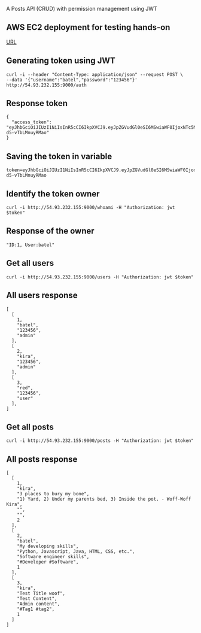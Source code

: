A Posts API (CRUD) with permission management using JWT

## AWS EC2 deployment for testing hands-on
[URL](http://54.93.232.155:9000/)


## Generating token using JWT
```
curl -i --header "Content-Type: application/json" --request POST \
--data '{"username":"batel","password":"123456"}' http://54.93.232.155:9000/auth
```

## Response token
```
{
  "access_token": "eyJhbGciOiJIUzI1NiIsInR5cCI6IkpXVCJ9.eyJpZGVudGl0eSI6MSwiaWF0IjoxNTc5MDM4NDE2LCJuYmYiOjE1NzkwMzg0MTYsImV4cCI6MTU3OTAzODcxNn0.s0nqLc69sdYGtvRHbuz4LBIeVyb-d5-vTbLMnuyRMao"
}

```

## Saving the token in variable
```
token=eyJhbGciOiJIUzI1NiIsInR5cCI6IkpXVCJ9.eyJpZGVudGl0eSI6MSwiaWF0IjoxNTc5MDM4NDE2LCJuYmYiOjE1NzkwMzg0MTYsImV4cCI6MTU3OTAzODcxNn0.s0nqLc69sdYGtvRHbuz4LBIeVyb-d5-vTbLMnuyRMao
```

## Identify the token owner
```
curl -i http://54.93.232.155:9000/whoami -H "Authorization: jwt $token"
```

## Response of the owner
```
"ID:1, User:batel"
```

## Get all users
```
curl -i http://54.93.232.155:9000/users -H "Authorization: jwt $token"
```

## All users response
```
[
  [
    1,
    "batel",
    "123456",
    "admin"
  ],
  [
    2,
    "kira",
    "123456",
    "admin"
  ],
  [
    3,
    "red",
    "123456",
    "user"
  ],
]
```

## Get all posts
```
curl -i http://54.93.232.155:9000/posts -H "Authorization: jwt $token"
```

## All posts response
```
[
  [
    1,
    "kira",
    "3 places to bury my bone",
    "1) Yard, 2) Under my parents bed, 3) Inside the pot. - Woff-Woff Kira",
    "",
    "",
    2
  ],
  [
    2,
    "batel",
    "My developing skills",
    "Python, Javascript, Java, HTML, CSS, etc.",
    "Software engineer skills",
    "#Developer #Software",
    1
  ],
  [
    3,
    "kira",
    "Test Title woof",
    "Test Content",
    "Admin content",
    "#Tag1 #tag2",
    1
  ]
]
```
